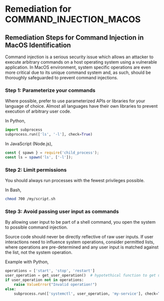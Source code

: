 # Remediation for COMMAND_INJECTION_MACOS

## Remediation Steps for Command Injection in MacOS Identification 

Command injection is a serious security issue which allows an attacker to execute arbitrary commands on a host operating system using a vulnerable application. In MacOS environment, system specific operations are even more critical due to its unique command system and, as such, should be thoroughly safeguarded to prevent command injections.

### Step 1: Parameterize your commands
Where possible, prefer to use parameterized APIs or libraries for your language of choice. Almost all languages have their own libraries to prevent execution of arbitrary user code.

In Python,
```python
import subprocess
subprocess.run(['ls', '-l'], check=True)
```

In JavaScript (Node.js),
```javascript
const { spawn } = require('child_process');
const ls = spawn('ls', ['-l']);
```
### Step 2: Limit permissions
You should always run processes with the fewest privileges possible.

In Bash,
```bash
chmod 700 /my/script.sh
```
### Step 3: Avoid passing user input as commands
By allowing user input to be part of a shell command, you open the system to possible command injection. 

Source code should never be directly reflective of raw user inputs. If user interactions need to influence system operations, consider permitted lists, where operations are pre-determined and any user input is matched against the list, not the system operation.

Example with Python,
```python
operations = ['start', 'stop', 'restart']
user_operation = get_user_operation()  # hypotethical function to get user input
if user_operation not in operations:
    raise ValueError("Invalid operation!")
else:
    subprocess.run(['systemctl', user_operation, 'my-service'], check=True)
```